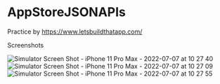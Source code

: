 # AppStoreJSONAPIs
Practice by https://www.letsbuildthatapp.com/

Screenshots

![Simulator Screen Shot - iPhone 11 Pro Max - 2022-07-07 at 10 27 40](https://user-images.githubusercontent.com/105350367/177717611-81daa238-8dcf-43ad-b87c-c14b2ab1b670.png)
![Simulator Screen Shot - iPhone 11 Pro Max - 2022-07-07 at 10 27 09](https://user-images.githubusercontent.com/105350367/177717785-270a9224-24cd-4bb3-9595-64fc78f1cc67.png)
![Simulator Screen Shot - iPhone 11 Pro Max - 2022-07-07 at 10 27 55](https://user-images.githubusercontent.com/105350367/177717795-69260d18-8d91-4c03-979e-b7a915c1d8d1.png)
